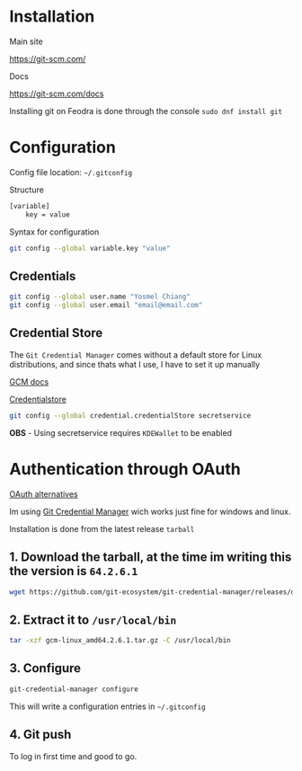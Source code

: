 # Installation
Main site

https://git-scm.com/

Docs

https://git-scm.com/docs

Installing git on Feodra is done through the console `sudo dnf install git`

# Configuration

Config file location: `~/.gitconfig`

Structure
```sh
[variable]
    key = value
```

Syntax for configuration
```bash
git config --global variable.key "value"
```

## Credentials
```sh
git config --global user.name "Yosmel Chiang"
git config --global user.email "email@email.com"
```

## Credential Store
The `Git Credential Manager` comes without a default store for Linux distributions, and since thats what I use, I have to set it up manually 

[GCM docs](https://github.com/git-ecosystem/git-credential-manager/blob/release/docs/credstores.md)

[Credentialstore](https://github.com/git-ecosystem/git-credential-manager/blob/release/docs/configuration.md#credentialcredentialstore)

```sh
git config --global credential.credentialStore secretservice
```

**OBS** - Using secretservice requires `KDEWallet` to be enabled

# Authentication through OAuth
[OAuth alternatives](https://git-scm.com/doc/credential-helpers)

Im using [Git Credential Manager](https://github.com/git-ecosystem/git-credential-manager) wich works just fine for windows and linux.

Installation is done from the latest release `tarball`

## 1. Download the tarball, at the time im writing this the version is `64.2.6.1`
```sh
wget https://github.com/git-ecosystem/git-credential-manager/releases/download/v2.6.1/gcm-linux_amd64.2.6.1.tar.gz
```

## 2. Extract it to `/usr/local/bin`
```sh
tar -xzf gcm-linux_amd64.2.6.1.tar.gz -C /usr/local/bin
```

## 3. Configure
```sh
git-credential-manager configure
```

This will write a configuration entries in `~/.gitconfig`

## 4. Git push
To log in first time and good to go.